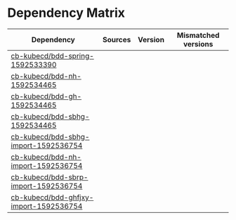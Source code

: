# Dependency Matrix

Dependency | Sources | Version | Mismatched versions
---------- | ------- | ------- | -------------------
[cb-kubecd/bdd-spring-1592533390](https://github.com/cb-kubecd/bdd-spring-1592533390.git) |  | []() | 
[cb-kubecd/bdd-nh-1592534465](https://github.com/cb-kubecd/bdd-nh-1592534465.git) |  | []() | 
[cb-kubecd/bdd-gh-1592534465](https://github.com/cb-kubecd/bdd-gh-1592534465.git) |  | []() | 
[cb-kubecd/bdd-sbhg-1592534465](https://github.com/cb-kubecd/bdd-sbhg-1592534465.git) |  | []() | 
[cb-kubecd/bdd-sbhg-import-1592536754](https://github.com/cb-kubecd/bdd-sbhg-import-1592536754.git) |  | []() | 
[cb-kubecd/bdd-nh-import-1592536754](https://github.com/cb-kubecd/bdd-nh-import-1592536754.git) |  | []() | 
[cb-kubecd/bdd-sbrp-import-1592536754](https://github.com/cb-kubecd/bdd-sbrp-import-1592536754.git) |  | []() | 
[cb-kubecd/bdd-ghfjxy-import-1592536754](https://github.com/cb-kubecd/bdd-ghfjxy-import-1592536754.git) |  | []() | 

